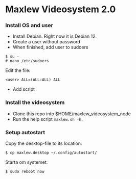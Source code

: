 # Maxlew Videosystem 2.0

### Install OS and user

* Install Debian. Right now it is Debian 12.
* Create a user without password
* When finished, add user to sudoers
```code
$ su -
# nano /etc/sudoers
```
Edit the file:
```text
<user> ALL=(ALL:ALL) ALL
```
* Add script



### Install the videosystem

* Clone this repo into $HOME/maxlew_videosystem_node
* Run the help script `maxlew.sh -h`.


### Setup autostart

Copy the desktop-file to its location:  

```code
$ cp maxlew.desktop ~/.config/autostart/
``` 
Starta om systemet:

`$ sudo reboot now`
